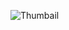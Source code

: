 ![Thumbail](https://github.com/kongarasan/Interior-design-website/assets/117347101/6b6e4ba8-aa0b-4808-817a-f9367432948a)

